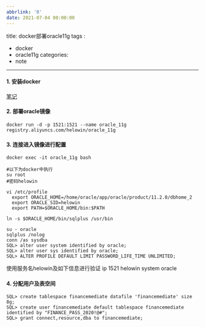 ```yaml
---
abbrlink: '0'
date: 2021-07-04 00:00:00
---
```

title: docker部署oracle11g
tags :
 - docker
 - oracle11g
categories:
 - note
---


#### 1. 安装docker

[笔记](https://github.com/fushisanlang/own_note/blob/master/linux/linux%E7%AC%94%E8%AE%B0/centos7%E5%AE%89%E8%A3%85docker-ce.md)

#### 2. 部署oracle镜像

```shell
docker run -d -p 1521:1521 --name oracle_11g registry.aliyuncs.com/helowin/oracle_11g
```
<!--more-->
#### 3. 连接进入镜像进行配置

```shell
docker exec -it oracle_11g bash

#以下为docker中执行
su root
#密码helowin

vi /etc/profile
  export ORACLE_HOME=/home/oracle/app/oracle/product/11.2.0/dbhome_2
  export ORACLE_SID=helowin
  export PATH=$ORACLE_HOME/bin:$PATH
  
ln -s $ORACLE_HOME/bin/sqlplus /usr/bin

su - oracle
sqlplus /nolog
conn /as sysdba
SQL> alter user system identified by oracle; 
SQL> alter user sys identified by oracle;
SQL> ALTER PROFILE DEFAULT LIMIT PASSWORD_LIFE_TIME UNLIMITED;
```

使用服务名helowin及如下信息进行验证
ip 1521 helowin system oracle

#### 4. 分配用户及表空间

```shell
SQL> create tablespace financemediate datafile 'financemediate' size 8g;
SQL> create user financemediate default tablespace financemediate identified by "FINANCE_PASS_2020!@#";
SQL> grant connect,resource,dba to financemediate;
```

